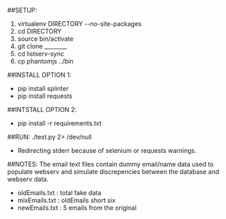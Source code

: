 ##SETUP:
1. virtualenv DIRECTORY --no-site-packages
2. cd DIRECTORY
3. source bin/activate
4. git clone ________
5. cd listserv-sync
6. cp phantomjs ../bin

##INSTALL OPTION 1:
* pip install splinter
* pip install requests

##INTSTALL OPTION 2:
* pip install -r requirements.txt

##RUN:
./test.py 2> /dev/null

* Redirecting stderr because of selenium or requests warnings.

##NOTES:
The email text files contain dummy email/name data used
to populate webserv and simulate discrepencies between the
database and webserv data.

* oldEmails.txt : total fake data
* mixEmails.txt : oldEmails short six 
* newEmails.txt : 5 emails from the original